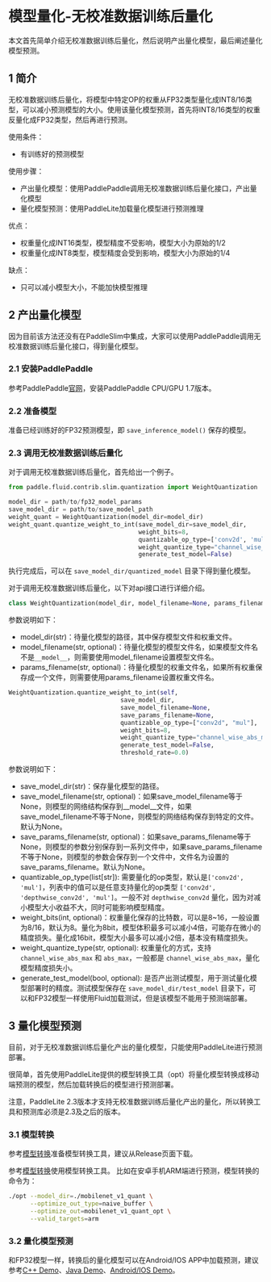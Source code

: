 # 模型量化-无校准数据训练后量化

本文首先简单介绍无校准数据训练后量化，然后说明产出量化模型，最后阐述量化模型预测。

## 1 简介

无校准数据训练后量化，将模型中特定OP的权重从FP32类型量化成INT8/16类型，可以减小预测模型的大小。使用该量化模型预测，首先将INT8/16类型的权重反量化成FP32类型，然后再进行预测。

使用条件：
* 有训练好的预测模型

使用步骤：
* 产出量化模型：使用PaddlePaddle调用无校准数据训练后量化接口，产出量化模型
* 量化模型预测：使用PaddleLite加载量化模型进行预测推理

优点：
* 权重量化成INT16类型，模型精度不受影响，模型大小为原始的1/2
* 权重量化成INT8类型，模型精度会受到影响，模型大小为原始的1/4

缺点：
* 只可以减小模型大小，不能加快模型推理

## 2 产出量化模型

因为目前该方法还没有在PaddleSlim中集成，大家可以使用PaddlePaddle调用无校准数据训练后量化接口，得到量化模型。

### 2.1 安装PaddlePaddle

参考PaddlePaddle[官网](https://www.paddlepaddle.org.cn/install/quick)，安装PaddlePaddle CPU/GPU 1.7版本。

### 2.2 准备模型

准备已经训练好的FP32预测模型，即 `save_inference_model()` 保存的模型。

### 2.3 调用无校准数据训练后量化

对于调用无校准数据训练后量化，首先给出一个例子。

```python
from paddle.fluid.contrib.slim.quantization import WeightQuantization

model_dir = path/to/fp32_model_params
save_model_dir = path/to/save_model_path
weight_quant = WeightQuantization(model_dir=model_dir)
weight_quant.quantize_weight_to_int(save_model_dir=save_model_dir,
                                    weight_bits=8,
                                    quantizable_op_type=['conv2d', 'mul'],
                                    weight_quantize_type="channel_wise_abs_max",
                                    generate_test_model=False)
```

执行完成后，可以在 `save_model_dir/quantized_model` 目录下得到量化模型。


对于调用无校准数据训练后量化，以下对api接口进行详细介绍。

```python
class WeightQuantization(model_dir, model_filename=None, params_filename=None)
```
参数说明如下：
* model_dir(str)：待量化模型的路径，其中保存模型文件和权重文件。
* model_filename(str, optional)：待量化模型的模型文件名，如果模型文件名不是`__model__`，则需要使用model_filename设置模型文件名。
* params_filename(str, optional)：待量化模型的权重文件名，如果所有权重保存成一个文件，则需要使用params_filename设置权重文件名。

```python
WeightQuantization.quantize_weight_to_int(self,
                               save_model_dir,
                               save_model_filename=None,
                               save_params_filename=None,
                               quantizable_op_type=["conv2d", "mul"],
                               weight_bits=8,
                               weight_quantize_type="channel_wise_abs_max",
                               generate_test_model=False,
                               threshold_rate=0.0)
```
参数说明如下：
* save_model_dir(str)：保存量化模型的路径。
* save_model_filename(str, optional)：如果save_model_filename等于None，则模型的网络结构保存到__model__文件，如果save_model_filename不等于None，则模型的网络结构保存到特定的文件。默认为None。
* save_params_filename(str, optional)：如果save_params_filename等于None，则模型的参数分别保存到一系列文件中，如果save_params_filename不等于None，则模型的参数会保存到一个文件中，文件名为设置的save_params_filename。默认为None。
* quantizable_op_type(list[str]): 需要量化的op类型，默认是`['conv2d', 'mul']`，列表中的值可以是任意支持量化的op类型 `['conv2d', 'depthwise_conv2d', 'mul']`。一般不对 `depthwise_conv2d` 量化，因为对减小模型大小收益不大，同时可能影响模型精度。
* weight_bits(int, optional)：权重量化保存的比特数，可以是8~16，一般设置为8/16，默认为8。量化为8bit，模型体积最多可以减小4倍，可能存在微小的精度损失。量化成16bit，模型大小最多可以减小2倍，基本没有精度损失。
* weight_quantize_type(str, optional): 权重量化的方式，支持 `channel_wise_abs_max` 和 `abs_max`，一般都是 `channel_wise_abs_max`，量化模型精度损失小。
* generate_test_model(bool, optional): 是否产出测试模型，用于测试量化模型部署时的精度。测试模型保存在 `save_model_dir/test_model` 目录下，可以和FP32模型一样使用Fluid加载测试，但是该模型不能用于预测端部署。


## 3 量化模型预测

目前，对于无校准数据训练后量化产出的量化模型，只能使用PaddleLite进行预测部署。

很简单，首先使用PaddleLite提供的模型转换工具（opt）将量化模型转换成移动端预测的模型，然后加载转换后的模型进行预测部署。

注意，PaddleLite 2.3版本才支持无校准数据训练后量化产出的量化，所以转换工具和预测库必须是2.3及之后的版本。

### 3.1 模型转换

参考[模型转换](../user_guides/model_optimize_tool)准备模型转换工具，建议从Release页面下载。

参考[模型转换](../user_guides/model_optimize_tool)使用模型转换工具。
比如在安卓手机ARM端进行预测，模型转换的命令为：
```bash
./opt --model_dir=./mobilenet_v1_quant \
      --optimize_out_type=naive_buffer \
      --optimize_out=mobilenet_v1_quant_opt \
      --valid_targets=arm
```

### 3.2 量化模型预测

和FP32模型一样，转换后的量化模型可以在Android/IOS APP中加载预测，建议参考[C++ Demo](../demo_guides/cpp_demo)、[Java Demo](../demo_guides/java_demo)、[Android/IOS Demo](../demo_guides/android_app_demo)。
